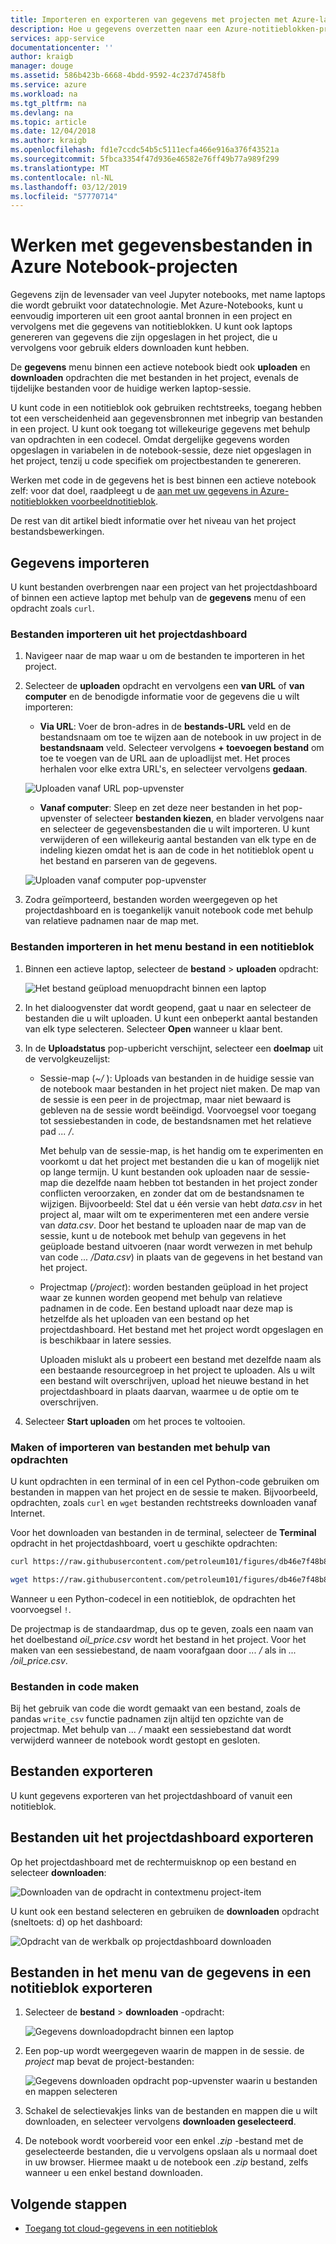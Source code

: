```yaml
---
title: Importeren en exporteren van gegevens met projecten met Azure-laptops
description: Hoe u gegevens overzetten naar een Azure-notitieblokken-project uit externe bronnen, en hoe u voor het exporteren van gegevens uit een project.
services: app-service
documentationcenter: ''
author: kraigb
manager: douge
ms.assetid: 586b423b-6668-4bdd-9592-4c237d7458fb
ms.service: azure
ms.workload: na
ms.tgt_pltfrm: na
ms.devlang: na
ms.topic: article
ms.date: 12/04/2018
ms.author: kraigb
ms.openlocfilehash: fd1e7ccdc54b5c5111ecfa466e916a376f43521a
ms.sourcegitcommit: 5fbca3354f47d936e46582e76ff49b77a989f299
ms.translationtype: MT
ms.contentlocale: nl-NL
ms.lasthandoff: 03/12/2019
ms.locfileid: "57770714"
---
```

# <a name="work-with-data-files-in-azure-notebook-projects"></a>Werken met gegevensbestanden in Azure Notebook-projecten

Gegevens zijn de levensader van veel Jupyter notebooks, met name laptops die wordt gebruikt voor datatechnologie. Met Azure-Notebooks, kunt u eenvoudig importeren uit een groot aantal bronnen in een project en vervolgens met die gegevens van notitieblokken. U kunt ook laptops genereren van gegevens die zijn opgeslagen in het project, die u vervolgens voor gebruik elders downloaden kunt hebben.

De **gegevens** menu binnen een actieve notebook biedt ook **uploaden** en **downloaden** opdrachten die met bestanden in het project, evenals de tijdelijke bestanden voor de huidige werken laptop-sessie.

U kunt code in een notitieblok ook gebruiken rechtstreeks, toegang hebben tot een verscheidenheid aan gegevensbronnen met inbegrip van bestanden in een project. U kunt ook toegang tot willekeurige gegevens met behulp van opdrachten in een codecel. Omdat dergelijke gegevens worden opgeslagen in variabelen in de notebook-sessie, deze niet opgeslagen in het project, tenzij u code specifiek om projectbestanden te genereren.

Werken met code in de gegevens het is best binnen een actieve notebook zelf: voor dat doel, raadpleegt u de [aan met uw gegevens in Azure-notitieblokken voorbeeldnotitieblok](https://notebooks.azure.com/Microsoft/projects/samples/html/Getting%20to%20your%20Data%20in%20Azure%20Notebooks.ipynb).

De rest van dit artikel biedt informatie over het niveau van het project bestandsbewerkingen.

## <a name="import-data"></a>Gegevens importeren

U kunt bestanden overbrengen naar een project van het projectdashboard of binnen een actieve laptop met behulp van de **gegevens** menu of een opdracht zoals `curl`.

### <a name="import-files-from-the-project-dashboard"></a>Bestanden importeren uit het projectdashboard

1. Navigeer naar de map waar u om de bestanden te importeren in het project.

1. Selecteer de **uploaden** opdracht en vervolgens een **van URL** of **van computer** en de benodigde informatie voor de gegevens die u wilt importeren:

    - **Via URL**: Voer de bron-adres in de **bestands-URL** veld en de bestandsnaam om toe te wijzen aan de notebook in uw project in de **bestandsnaam** veld. Selecteer vervolgens **+ toevoegen bestand** om toe te voegen van de URL aan de uploadlijst met. Het proces herhalen voor elke extra URL's, en selecteer vervolgens **gedaan**.

    ![Uploaden vanaf URL pop-upvenster](media/quickstarts/upload-from-url-popup.png)

    - **Vanaf computer**: Sleep en zet deze neer bestanden in het pop-upvenster of selecteer **bestanden kiezen**, en blader vervolgens naar en selecteer de gegevensbestanden die u wilt importeren. U kunt verwijderen of een willekeurig aantal bestanden van elk type en de indeling kiezen omdat het is aan de code in het notitieblok opent u het bestand en parseren van de gegevens.

    ![Uploaden vanaf computer pop-upvenster](media/quickstarts/upload-from-computer-popup.png)

1. Zodra geïmporteerd, bestanden worden weergegeven op het projectdashboard en is toegankelijk vanuit notebook code met behulp van relatieve padnamen naar de map met.

### <a name="import-files-from-the-file-menu-in-a-notebook"></a>Bestanden importeren in het menu bestand in een notitieblok

1. Binnen een actieve laptop, selecteer de **bestand** > **uploaden** opdracht:

    ![Het bestand geüpload menuopdracht binnen een laptop](media/file-menu-upload.png)

1. In het dialoogvenster dat wordt geopend, gaat u naar en selecteer de bestanden die u wilt uploaden. U kunt een onbeperkt aantal bestanden van elk type selecteren. Selecteer **Open** wanneer u klaar bent.

1. In de **Uploadstatus** pop-upbericht verschijnt, selecteer een **doelmap** uit de vervolgkeuzelijst:

    - Sessie-map (*~/* ): Uploads van bestanden in de huidige sessie van de notebook maar bestanden in het project niet maken. De map van de sessie is een peer in de projectmap, maar niet bewaard is gebleven na de sessie wordt beëindigd. Voorvoegsel voor toegang tot sessiebestanden in code, de bestandsnamen met het relatieve pad *... /*.

        Met behulp van de sessie-map, is het handig om te experimenten en voorkomt u dat het project met bestanden die u kan of mogelijk niet op lange termijn. U kunt bestanden ook uploaden naar de sessie-map die dezelfde naam hebben tot bestanden in het project zonder conflicten veroorzaken, en zonder dat om de bestandsnamen te wijzigen. Bijvoorbeeld: Stel dat u één versie van hebt *data.csv* in het project al, maar wilt om te experimenteren met een andere versie van *data.csv*. Door het bestand te uploaden naar de map van de sessie, kunt u de notebook met behulp van gegevens in het geüploade bestand uitvoeren (naar wordt verwezen in met behulp van code *... /Data.csv*) in plaats van de gegevens in het bestand van het project.

    - Projectmap (*/project*): worden bestanden geüpload in het project waar ze kunnen worden geopend met behulp van relatieve padnamen in de code. Een bestand uploadt naar deze map is hetzelfde als het uploaden van een bestand op het projectdashboard. Het bestand met het project wordt opgeslagen en is beschikbaar in latere sessies.

        Uploaden mislukt als u probeert een bestand met dezelfde naam als een bestaande resourcegroep in het project te uploaden. Als u wilt een bestand wilt overschrijven, upload het nieuwe bestand in het projectdashboard in plaats daarvan, waarmee u de optie om te overschrijven.

1. Selecteer **Start uploaden** om het proces te voltooien.

### <a name="create-or-import-files-using-commands"></a>Maken of importeren van bestanden met behulp van opdrachten

U kunt opdrachten in een terminal of in een cel Python-code gebruiken om bestanden in mappen van het project en de sessie te maken. Bijvoorbeeld, opdrachten, zoals `curl` en `wget` bestanden rechtstreeks downloaden vanaf Internet.

Voor het downloaden van bestanden in de terminal, selecteer de **Terminal** opdracht in het projectdashboard, voert u geschikte opdrachten:

```bash
curl https://raw.githubusercontent.com/petroleum101/figures/db46e7f48b8aab67a0dfe31696f6071fb7a84f1e/oil_price/oil_price.csv -o oil_price.csv

wget https://raw.githubusercontent.com/petroleum101/figures/db46e7f48b8aab67a0dfe31696f6071fb7a84f1e/oil_price/oil_price.csv -o oil_price.csv
```

Wanneer u een Python-codecel in een notitieblok, de opdrachten het voorvoegsel `!`.

De projectmap is de standaardmap, dus op te geven, zoals een naam van het doelbestand *oil_price.csv* wordt het bestand in het project. Voor het maken van een sessiebestand, de naam voorafgaan door *... /* als in *... /oil_price.csv*.

### <a name="create-files-in-code"></a>Bestanden in code maken

Bij het gebruik van code die wordt gemaakt van een bestand, zoals de pandas `write_csv` functie padnamen zijn altijd ten opzichte van de projectmap. Met behulp van *... /* maakt een sessiebestand dat wordt verwijderd wanneer de notebook wordt gestopt en gesloten.

## <a name="export-files"></a>Bestanden exporteren

U kunt gegevens exporteren van het projectdashboard of vanuit een notitieblok.

## <a name="export-files-from-the-project-dashboard"></a>Bestanden uit het projectdashboard exporteren

Op het projectdashboard met de rechtermuisknop op een bestand en selecteer **downloaden**:

![Downloaden van de opdracht in contextmenu project-item](media/download-command.png)

U kunt ook een bestand selecteren en gebruiken de **downloaden** opdracht (sneltoets: d) op het dashboard:

![Opdracht van de werkbalk op projectdashboard downloaden](media/download-command-toolbar.png)

## <a name="export-files-from-the-data-menu-in-a-notebook"></a>Bestanden in het menu van de gegevens in een notitieblok exporteren

1. Selecteer de **bestand** > **downloaden** -opdracht:

    ![Gegevens downloadopdracht binnen een laptop](media/file-menu-download.png)

1. Een pop-up wordt weergegeven waarin de mappen in de sessie. de *project* map bevat de project-bestanden:

    ![Gegevens downloaden opdracht pop-upvenster waarin u bestanden en mappen selecteren](media/file-menu-download-popup.png)

1. Schakel de selectievakjes links van de bestanden en mappen die u wilt downloaden, en selecteer vervolgens **downloaden geselecteerd**.

1. De notebook wordt voorbereid voor een enkel *.zip* -bestand met de geselecteerde bestanden, die u vervolgens opslaan als u normaal doet in uw browser. Hiermee maakt u de notebook een *.zip* bestand, zelfs wanneer u een enkel bestand downloaden.

## <a name="next-steps"></a>Volgende stappen

- [Toegang tot cloud-gegevens in een notitieblok](access-data-resources-jupyter-notebooks.md)
